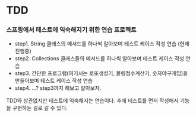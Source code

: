 # TDD

### 스프링에서 테스트에 익숙해지기 위한 연습 프로젝트
- step1. String 클래스의 메서드를 하나씩 알아보며 테스트 케이스 작성 연습 (현재 진행중)
- step2. Collections 클래스들의 메서드를 하나씩 알아보며 테스트 케이스 작성 연습
- step3. 간단한 프로그램(여기서는 로또생성기, 볼링점수계산기, 숫자야구게임)을 만들어보며 테스트 케이스 작성 연습
- step4. ...? step3까지 해보고 알아보자.

TDD와 상관없지만 테스트에 익숙해지는 연습이다.
후에 테스트를 먼저 작성해서 기능을 구현하는 길로 갈 수 있다.
